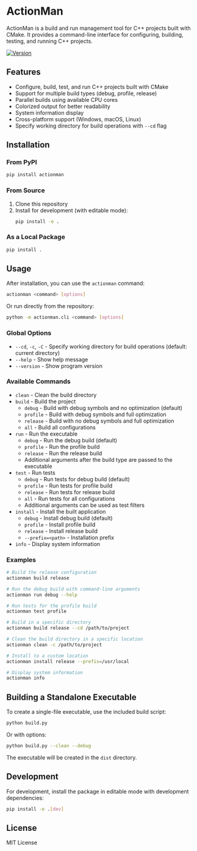 # ActionMan

ActionMan is a build and run management tool for C++ projects built with CMake. It provides a command-line interface for configuring, building, testing, and running C++ projects.

[![Version](https://img.shields.io/badge/version-0.2.2-blue.svg)](https://github.com/zer0cell/actionman)

## Features

- Configure, build, test, and run C++ projects built with CMake
- Support for multiple build types (debug, profile, release)
- Parallel builds using available CPU cores
- Colorized output for better readability
- System information display
- Cross-platform support (Windows, macOS, Linux)
- Specify working directory for build operations with `--cd` flag

## Installation

### From PyPI

```bash
pip install actionman
```

### From Source

1. Clone this repository
2. Install for development (with editable mode):
   ```bash
   pip install -e .
   ```

### As a Local Package

```bash
pip install .
```

## Usage

After installation, you can use the `actionman` command:

```bash
actionman <command> [options]
```

Or run directly from the repository:

```bash
python -m actionman.cli <command> [options]
```

### Global Options

- `--cd`, `-c`, `-C` - Specify working directory for build operations (default: current directory)
- `--help` - Show help message
- `--version` - Show program version

### Available Commands

- `clean` - Clean the build directory
- `build` - Build the project
  - `debug` - Build with debug symbols and no optimization (default)
  - `profile` - Build with debug symbols and full optimization
  - `release` - Build with no debug symbols and full optimization
  - `all` - Build all configurations
- `run` - Run the executable
  - `debug` - Run the debug build (default)
  - `profile` - Run the profile build
  - `release` - Run the release build
  - Additional arguments after the build type are passed to the executable
- `test` - Run tests
  - `debug` - Run tests for debug build (default)
  - `profile` - Run tests for profile build
  - `release` - Run tests for release build
  - `all` - Run tests for all configurations
  - Additional arguments can be used as test filters
- `install` - Install the built application
  - `debug` - Install debug build (default)
  - `profile` - Install profile build
  - `release` - Install release build
  - `--prefix=<path>` - Installation prefix
- `info` - Display system information


### Examples

```bash
# Build the release configuration
actionman build release

# Run the debug build with command-line arguments
actionman run debug --help

# Run tests for the profile build
actionman test profile

# Build in a specific directory
actionman build release --cd /path/to/project

# Clean the build directory in a specific location
actionman clean -c /path/to/project

# Install to a custom location
actionman install release --prefix=/usr/local

# Display system information
actionman info
```

## Building a Standalone Executable

To create a single-file executable, use the included build script:

```bash
python build.py
```

Or with options:

```bash
python build.py --clean --debug
```

The executable will be created in the `dist` directory.

## Development

For development, install the package in editable mode with development dependencies:

```bash
pip install -e .[dev]
```

## License

MIT License
